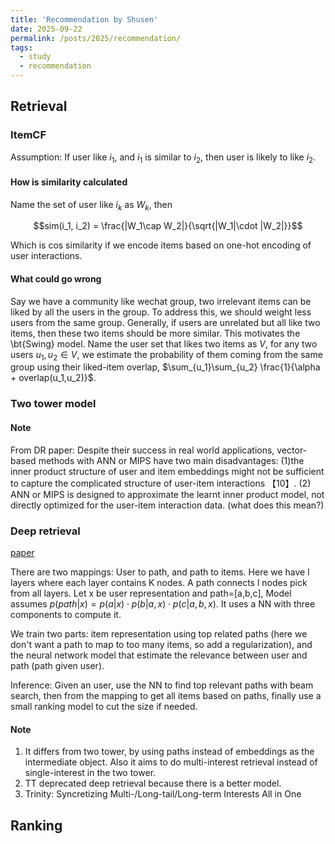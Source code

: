 ```yaml
---
title: 'Recommendation by Shusen'
date: 2025-09-22
permalink: /posts/2025/recommendation/
tags:
  - study
  - recommendation
---
```


## Retrieval

### ItemCF

Assumption: If user like $i_1$, and $i_1$ is similar to $i_2$, then user is likely to like $i_2$.

#### How is similarity calculated

Name the set of user like $i_k$ as $W_k$, then 

$$sim(i_1, i_2) = \frac{|W_1\cap W_2|}{\sqrt{|W_1|\cdot |W_2|}}$$

Which is cos similarity if we encode items based on one-hot encoding of user interactions.

#### What could go wrong

Say we have a community like wechat group, two irrelevant items can be liked by all the users in the group. To address this, we should weight less users from the same group. Generally, if users are unrelated but all like two items, then these two items should be more similar. This motivates the \bt{Swing} model. Name the user set that likes two items as $V$, for any two users $u_1,u_2\in V$, we estimate the probability of them coming from the same group using their liked-item overlap, $\sum_{u_1}\sum_{u_2} \frac{1}{\alpha + overlap(u_1,u_2)}$.

### Two tower model

#### Note

From DR paper: Despite their success in real world applications, vector-based methods with ANN or MIPS have two main disadvantages: (1)the inner product structure of user and item embeddings might not be sufficient to capture the complicated structure of user-item interactions 【10】. (2) ANN or MIPS is designed to approximate the learnt inner product model, not directly optimized for the user-item interaction data. (what does this mean?)

### Deep retrieval

[paper](https://arxiv.org/abs/2007.07203)

There are two mappings: User to path, and path to items. Here we have l layers where each layer contains K nodes. A path connects l nodes pick from all layers. Let x be user representation and path=[a,b,c], Model assumes $p(path|x)=p(a|x)\cdot p(b|a,x)\cdot p(c|a,b,x)$. It uses a NN with three components to compute it.

We train two parts: item representation using top related paths (here we don't want a path to map to too many items, so add a regularization), and the neural network model that estimate the relevance between user and path (path given user).

Inference: Given an user, use the NN to find top relevant paths with beam search, then from the mapping to get all items based on paths, finally use a small ranking model to cut the size if needed.

#### Note

1. It differs from two tower, by using paths instead of embeddings as the intermediate object. Also it aims to do multi-interest retrieval instead of single-interest in the two tower.
2. TT deprecated deep retrieval because there is a better model. 
3. Trinity: Syncretizing Multi-/Long-tail/Long-term Interests All in One

## Ranking